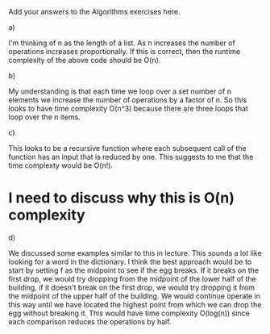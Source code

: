 Add your answers to the Algorithms exercises here.

a) 

I'm thinking of n as the length of a list.  As n increases the number of operations increases proportionally.  If this is correct, then the runtime complexity of the above code should be O(n).  

b) 

My understanding is that each time we loop over a set number of n elements we increase the number of operations by a factor of n.  So this looks to have time complexity O(n^3) because there are three loops that loop over the n items.

c)

This looks to be a recursive function where each subsequent call of the function has an input that is reduced by one.  This suggests to me that the time complexty would be O(n!).

# I need to discuss why this is O(n) complexity

d) 

We discussed some examples similar to this in lecture.  This sounds a lot like looking for a word in the dictionary.  I think the best approach would be to start by setting f as the midpoint to see if the egg breaks.  If it breaks on the first drop, we would try dropping from the midpoint of the lower half of the building, if it doesn't break on the first drop, we would try dropping it from the midpoint of the upper half of the building.  We would continue operate in this way until we have located the highest point from which we can drop the egg without breaking it.  This would have time complexity O(log(n)) since each comparison reduces the operations by half. 